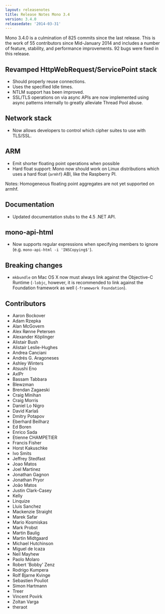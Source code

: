 ```yaml
---
layout: releasenotes
title: Release Notes Mono 3.4
version: 3.4.0
releasedate: '2014-03-31'
---
```


Mono 3.4.0 is a culmination of 825 commits since the last release. This is the work of 55 contributors since Mid-January 2014 and includes a number of feature, stability, and performance improvements. 92 bugs were fixed in this release.

Revamped HttpWebRequest/ServicePoint stack
------------------------------------------

-   Should properly reuse connections.
-   Uses the specified Idle times.
-   NTLM support has been improved.
-   SSL/TLS operations on via async APIs are now implemented using async patterns internally to greatly alleviate Thread Pool abuse.

Network stack
-------------

-   Now allows developers to control which cipher suites to use with TLS/SSL.

ARM
---

-   Emit shorter floating point operations when possible
-   Hard float support: Mono now should work on Linux distributions which uses a hard float (`armhf`) ABI, like the Raspberry PI.

Notes: Homogeneous floating point aggregates are not yet supported on armhf.

Documentation
-------------

-   Updated documentation stubs to the 4.5 .NET API.

mono-api-html
-------------

-   Now supports regular expressions when specifying members to ignore (e.g. `mono-api-html -i 'INSCopying$'`).

Breaking changes
----------------

-   `mkbundle` on Mac OS X now must always link against the Objective-C Runtime (`-lobjc`, however, it is recommended to link against the Foundation framework as well (`-framework Foundation`).

Contributors
------------

-   Aaron Bockover
-   Adam Rzepka
-   Alan McGovern
-   Alex Rønne Petersen
-   Alexander Köplinger
-   Alistair Bush
-   Alistair Leslie-Hughes
-   Andrea Canciani
-   Andrés G. Aragoneses
-   Ashley Winters
-   Atsushi Eno
-   AxlPr
-   Bassam Tabbara
-   Blewzman
-   Brendan Zagaeski
-   Craig Minihan
-   Craig Morris
-   Daniel Lo Nigro
-   David Karlaš
-   Dmitry Potapov
-   Eberhard Beilharz
-   Ed Boren
-   Enrico Sada
-   Etienne CHAMPETIER
-   Francis Fisher
-   Horst Kakuschke
-   Ivo Smits
-   Jeffrey Stedfast
-   Joao Matos
-   Joel Martinez
-   Jonathan Gagnon
-   Jonathan Pryor
-   João Matos
-   Justin Clark-Casey
-   Kelly
-   Linquize
-   Lluis Sanchez
-   Mackenzie Straight
-   Marek Safar
-   Mario Kosmiskas
-   Mark Probst
-   Martin Baulig
-   Martin Midtgaard
-   Michael Hutchinson
-   Miguel de Icaza
-   Neil Mayhew
-   Paolo Molaro
-   Robert 'Bobby' Zenz
-   Rodrigo Kumpera
-   Rolf Bjarne Kvinge
-   Sebastien Pouliot
-   Simon Hartmann
-   Treer
-   Vincent Povirk
-   Zoltan Varga
-   theraot

